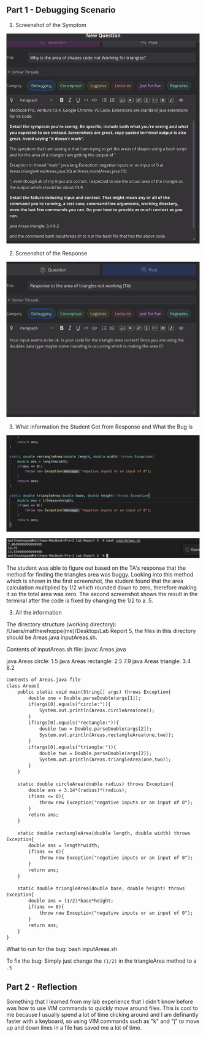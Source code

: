 ## Part 1 - Debugging Scenario

1. Screenshot of the Symptom

![](question.png)

2. Screenshot of the Response

![](response.png)

3. What information the Student Got from Response and What the Bug Is

![](TheBuggyCode.png)

![](fixedCode.png)

The student was able to figure out based on the TA's response that the method for finding the triangles area was buggy.
Looking into this method which is shown in the first screenshot, the student found that the area calculation multiplied by
1/2 which rounded down to zero, therefore making it so the total area was zero. The second screenshot shows the result in the terminal
after the code is fixed by changing the 1/2 to a .5.

3. All the information

The directory structure (working directory): /Users/matthewhoppe(me)/Desktop/Lab Report 5, the files in this directory should be 
     Areas.java      inputAreas.sh.

Contents of inputAreas.sh file:
javac Areas.java

java Areas circle: 1.5
java Areas rectangle: 2.5 7.9 
java Areas triangle: 3.4 8.2

```
Contents of Areas.java file
class Areas{
    public static void main(String[] args) throws Exception{
        double one = Double.parseDouble(args[1]);
        if(args[0].equals("circle:")){
            System.out.println(Areas.circleArea(one));
        }
        if(args[0].equals("rectangle:")){
            double two = Double.parseDouble(args[2]);
            System.out.println(Areas.rectangleArea(one,two));
        }
        if(args[0].equals("triangle:")){
            double two = Double.parseDouble(args[2]);
            System.out.println(Areas.triangleArea(one,two));
        }
    }

    static double circleArea(double radius) throws Exception{
        double ans = 3.14*(radius)*(radius);
        if(ans <= 0){
            throw new Exception("negative inputs or an input of 0");
        }
        return ans;
    }

    static double rectangleArea(double length, double width) throws Exception{
        double ans = length*width;
        if(ans <= 0){
            throw new Exception("negative inputs or an input of 0");
        }
        return ans;
    }

    static double triangleArea(double base, double height) throws Exception{
        double ans = (1/2)*base*height;
        if(ans <= 0){
            throw new Exception("negative inputs or an input of 0");
        }
        return ans;
    }
}  
```
What to run for the bug:
bash inputAreas.sh

To fix the bug: Simply just change the ```(1/2)``` in the triangleArea method to a ```.5```

## Part 2 - Reflection

Something that I learned from my lab experience that I didn't know before was how to use VIM commands to quickly move around files. 
This is cool to me because I usually spend a lot of time clicking around and I am definantly faster with a keyboard, so using VIM
commands such as "k" and "j" to move up and down lines in a file has saved me a lot of time.
